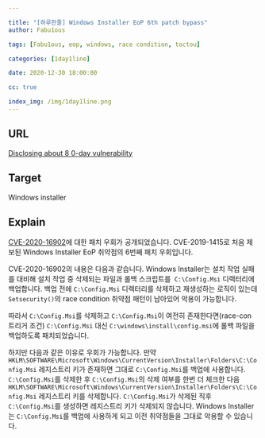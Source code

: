 ```yaml
---

title: "[하루한줄] Windows Installer EoP 6th patch bypass"
author: Fabu1ous

tags: [Fabu1ous, eop, windows, race condition, toctou]

categories: [1day1line]

date: 2020-12-30 18:00:00

cc: true

index_img: /img/1day1line.png
---
```




## URL

[Disclosing about 8 0-day vulnerability](https://halove23.blogspot.com/2020/12/oh-so-you-have-antivirus-nameevery-bug.html)



## Target

Windows installer



## Explain

[CVE-2020-16902](https://hackyboiz.github.io/2020/10/21/fabu1ous/2020-10-21/)에 대한 패치 우회가 공개되었습니다. CVE-2019-1415로 처음 제보된 Windows Installer EoP 취약점의 6번째 패치 우회입니다. 

CVE-2020-16902의 내용은 다음과 같습니다. Windows Installer는 설치 작업 실패를 대비해 설치 작업 중 삭제되는 파일과 롤백 스크립트를` C:\Config.Msi` 디렉터리에 백업합니다. 백업 전에 `C:\Config.Msi` 디렉터리를 삭제하고 재생성하는 로직이 있는데 `Setsecurity()`의 race condition 취약점 패턴이 남아있어 악용이 가능합니다.

따라서 `C:\Config.Msi`를 삭제하고 `C:\Config.Msi`이 여전히 존재한다면(race-con 트리거 조건) `C:\Config.Msi` 대신 `C:\windows\install\config.msi`에 롤백 파일을 백업하도록 패치되었습니다. 

하지만 다음과 같은 이유로 우회가 가능합니다. 만약 `HKLM\SOFTWARE\Microsoft\Windows\CurrentVersion\Installer\Folders\C:\Config.Msi` 레지스트리 키가 존재하면 그대로 `C:\Config.Msi`를 백업에 사용합니다.  `C:\Config.Msi`를 삭제한 후 `C:\Config.Msi`의 삭제 여부를 한번 더 체크한 다음 `HKLM\SOFTWARE\Microsoft\Windows\CurrentVersion\Installer\Folders\C:\Config.Msi` 레지스트리 키를 삭제합니다.  `C:\Config.Msi`가 삭제된 직후 `C:\Config.Msi`를 생성하면 레지스트리 키가 삭제되지 않습니다. Windows Installer는 `C:\Config.Msi`를 백업에 사용하게 되고 이전 취약점들을 그대로 악용할 수 있습니다.